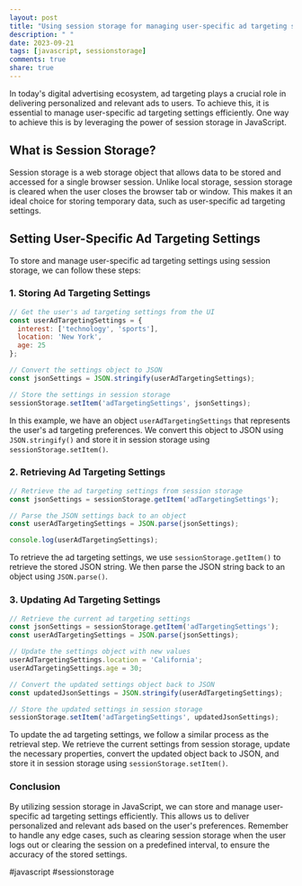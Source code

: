 ```yaml
---
layout: post
title: "Using session storage for managing user-specific ad targeting settings in JavaScript"
description: " "
date: 2023-09-21
tags: [javascript, sessionstorage]
comments: true
share: true
---
```


In today's digital advertising ecosystem, ad targeting plays a crucial role in delivering personalized and relevant ads to users. To achieve this, it is essential to manage user-specific ad targeting settings efficiently. One way to achieve this is by leveraging the power of session storage in JavaScript.

## What is Session Storage?

Session storage is a web storage object that allows data to be stored and accessed for a single browser session. Unlike local storage, session storage is cleared when the user closes the browser tab or window. This makes it an ideal choice for storing temporary data, such as user-specific ad targeting settings.

## Setting User-Specific Ad Targeting Settings

To store and manage user-specific ad targeting settings using session storage, we can follow these steps:

### 1. Storing Ad Targeting Settings

```javascript
// Get the user's ad targeting settings from the UI
const userAdTargetingSettings = {
  interest: ['technology', 'sports'],
  location: 'New York',
  age: 25
};

// Convert the settings object to JSON
const jsonSettings = JSON.stringify(userAdTargetingSettings);

// Store the settings in session storage
sessionStorage.setItem('adTargetingSettings', jsonSettings);
```

In this example, we have an object `userAdTargetingSettings` that represents the user's ad targeting preferences. We convert this object to JSON using `JSON.stringify()` and store it in session storage using `sessionStorage.setItem()`.

### 2. Retrieving Ad Targeting Settings

```javascript
// Retrieve the ad targeting settings from session storage
const jsonSettings = sessionStorage.getItem('adTargetingSettings');

// Parse the JSON settings back to an object
const userAdTargetingSettings = JSON.parse(jsonSettings);

console.log(userAdTargetingSettings);
```

To retrieve the ad targeting settings, we use `sessionStorage.getItem()` to retrieve the stored JSON string. We then parse the JSON string back to an object using `JSON.parse()`.

### 3. Updating Ad Targeting Settings

```javascript
// Retrieve the current ad targeting settings
const jsonSettings = sessionStorage.getItem('adTargetingSettings');
const userAdTargetingSettings = JSON.parse(jsonSettings);

// Update the settings object with new values
userAdTargetingSettings.location = 'California';
userAdTargetingSettings.age = 30;

// Convert the updated settings object back to JSON
const updatedJsonSettings = JSON.stringify(userAdTargetingSettings);

// Store the updated settings in session storage
sessionStorage.setItem('adTargetingSettings', updatedJsonSettings);
```

To update the ad targeting settings, we follow a similar process as the retrieval step. We retrieve the current settings from session storage, update the necessary properties, convert the updated object back to JSON, and store it in session storage using `sessionStorage.setItem()`.

### Conclusion

By utilizing session storage in JavaScript, we can store and manage user-specific ad targeting settings efficiently. This allows us to deliver personalized and relevant ads based on the user's preferences. Remember to handle any edge cases, such as clearing session storage when the user logs out or clearing the session on a predefined interval, to ensure the accuracy of the stored settings.

#javascript #sessionstorage